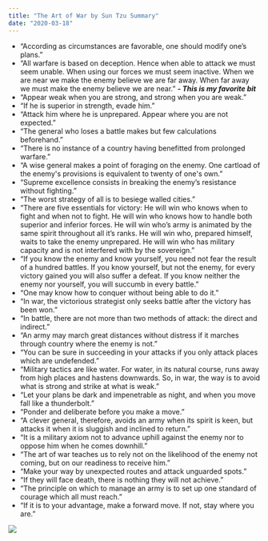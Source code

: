 ```yaml
---
title: "The Art of War by Sun Tzu Summary"
date: "2020-03-18"
---
```


- “According as circumstances are favorable, one should modify one’s plans.”
- “All warfare is based on deception. Hence when able to attack we must seem unable. When using our forces we must seem inactive. When we are near we make the enemy believe we are far away. When far away we must make the enemy believe we are near.” **_- This is my favorite bit_**
- “Appear weak when you are strong, and strong when you are weak.”
- “If he is superior in strength, evade him.”
- “Attack him where he is unprepared. Appear where you are not expected.”
- “The general who loses a battle makes but few calculations beforehand.”
- “There is no instance of a country having benefitted from prolonged warfare.”
- “A wise general makes a point of foraging on the enemy. One cartload of the enemy's provisions is equivalent to twenty of one's own.”
- “Supreme excellence consists in breaking the enemy’s resistance without fighting.”
- “The worst strategy of all is to besiege walled cities.”
- “There are five essentials for victory: He will win who knows when to fight and when not to fight. He will win who knows how to handle both superior and inferior forces. He will win who’s army is animated by the same spirit throughout all it’s ranks. He will win who, prepared himself, waits to take the enemy unprepared. He will win who has military capacity and is not interfered with by the sovereign.”
- “If you know the enemy and know yourself, you need not fear the result of a hundred battles. If you know yourself, but not the enemy, for every victory gained you will also suffer a defeat. If you know neither the enemy nor yourself, you will succumb in every battle.”
- “One may know how to conquer without being able to do it.”
- “In war, the victorious strategist only seeks battle after the victory has been won.”
- “In battle, there are not more than two methods of attack: the direct and indirect.”
- “An army may march great distances without distress if it marches through country where the enemy is not.”
- “You can be sure in succeeding in your attacks if you only attack places which are undefended.”
- “Military tactics are like water. For water, in its natural course, runs away from high places and hastens downwards. So, in war, the way is to avoid what is strong and strike at what is weak.”
- “Let your plans be dark and impenetrable as night, and when you move fall like a thunderbolt.”
- “Ponder and deliberate before you make a move.”
- “A clever general, therefore, avoids an army when its spirit is keen, but attacks it when it is sluggish and inclined to return.”
- “It is a military axiom not to advance uphill against the enemy nor to oppose him when he comes downhill.”
- “The art of war teaches us to rely not on the likelihood of the enemy not coming, but on our readiness to receive him.”
- “Make your way by unexpected routes and attack unguarded spots.”
- “If they will face death, there is nothing they will not achieve.”
- “The principle on which to manage an army is to set up one standard of courage which all must reach.”
- “If it is to your advantage, make a forward move. If not, stay where you are.”

![](https://ajulusthoughts.files.wordpress.com/2020/03/theartofwarill.jpg?w=1024)
